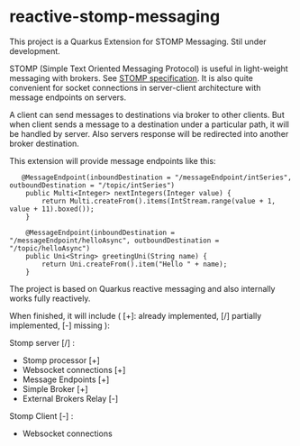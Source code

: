 # reactive-stomp-messaging

This project is a Quarkus Extension for STOMP Messaging. Stil under development.

STOMP (Simple Text Oriented Messaging Protocol) is useful in light-weight messaging with brokers. See [STOMP specification](https://stomp.github.io/stomp-specification-1.2.html). It is also quite convenient for socket connections in server-client architecture with message endpoints on servers. 

A client can send messages to destinations via broker to other clients. But when client sends a message to a destination under a particular path, it will be handled by server. Also servers response will be redirected into another broker destination.

This extension will provide message endpoints like this:
```
   @MessageEndpoint(inboundDestination = "/messageEndpoint/intSeries", outboundDestination = "/topic/intSeries")
    public Multi<Integer> nextIntegers(Integer value) {
        return Multi.createFrom().items(IntStream.range(value + 1, value + 11).boxed());
    }

    @MessageEndpoint(inboundDestination = "/messageEndpoint/helloAsync", outboundDestination = "/topic/helloAsync")
    public Uni<String> greetingUni(String name) {
        return Uni.createFrom().item("Hello " + name);
    }
```

The project is based on Quarkus reactive messaging and also internally works fully reactively.

When finished, it will include ( [+]: already implemented, [/] partially implemented, [-] missing ):

Stomp server [/] :
- Stomp processor [+]
- Websocket connections [+]
- Message Endpoints [+]
- Simple Broker [+]
- External Brokers Relay [-]

Stomp Client [-] :
- Websocket connections
